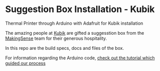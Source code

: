 # Suggestion Box Installation - Kubik
Thermal Printer through Arduino with Adafruit for Kubik installation

The amazing people at [Kubik](http://www.kubikbcn.com/) are gifted a suggesstion box from the [MakingSense](http://making-sense.eu/) team for their generous hospitality.

In this repo are the build specs, docs and files of the box.

For information regarding the Arduino code, [check out the tutorial which guided our process](https://learn.adafruit.com/mini-thermal-receipt-printer/overview)
